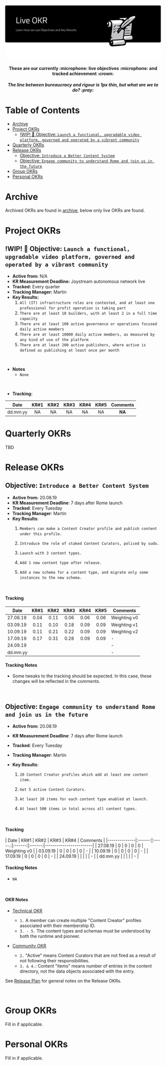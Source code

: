 <p align="center"><img src="img/live-okr.svg"></p>

<div align="center">
  <h4>These are our currently :microphone: live objectives :microphone: and tracked achievement :crown: </h4>
</div>
<div align="center">
  <h5>The line between bureaucracy and rigour is 1px thin, but what are we to do? :pray:</h5>
</div>

Table of Contents
=================

<!-- TOC START min:1 max:3 link:true asterisk:false update:true -->
- [Archive](#archive)
- [Project OKRs](#project-okrs)
  - [!WIP! :construction_worker: Objective: `Launch a functional, upgradable video platform, governed and operated by a vibrant community`](#wip-construction_worker-objective-launch-a-functional-upgradable-video-platform-governed-and-operated-by-a-vibrant-community)
- [Quarterly OKRs](#quarterly-okrs)
- [Release OKRs](#release-okrs)
  - [Objective: `Introduce a Better Content System`](#objective-introduce-a-better-content-system)
  - [Objective: `Engage community to understand Rome and join us in the future`](#objective-engage-community-to-understand-rome-and-join-us-in-the-future)
- [Group OKRs](#group-okrs)
- [Personal OKRs](#personal-okrs)
<!-- TOC END -->

# Archive

Archived OKRs are found in [archive](OKR-archive), below only live OKRs are found.

# Project OKRs

## !WIP! :construction_worker: Objective: `Launch a functional, upgradable video platform, governed and operated by a vibrant community`
- **Active from:** N/A
- **KR Measurement Deadline:** Joystream autonomous network live
- **Tracked:** Every quarter
- **Tracking Manager:** Martin
- **Key Results:**
  1. `All (IT) infrastructure roles are contested, and at least one professional for profit operation is taking part`
  2. `There are at least 10 builders, with at least 2 in a full time capacity`
  3. `There are at least 100 active governance or operations focused daily active members`
  4. `There are at least 10000 daily active members, as measured by any kind of use of the platform`
  5. `There are at least 200 active publishers, where active is defined as publishing at least once per month`
<br />

- **Notes**
  * `None`
<br />

- **Tracking:**

|     Date     |  KR#1  |  KR#2  |  KR#3  |  KR#4  |  KR#5  |        Comments        |
|:------------:|:------:|:------:|:------:|:------:|:------:|:----------------------:|
| dd.mm.yy     |   NA   |   NA   |   NA   |   NA   |   NA   |         **NA**         |

# Quarterly OKRs

TBD

# Release OKRs

## Objective: `Introduce a Better Content System`
- **Active from:** 20.08.19
- **KR Measurement Deadline**: 7 days after Rome launch
- **Tracked**: Every Tuesday
- **Tracking Manager**: Martin
- **Key Results**:
  1. `Members can make a Content Creator profile and publish content under this profile.`

  2. `Introduce the role of staked Content Curators, policed by sudo.`

  3. `Launch with 3 content types.`

  4. `Add 1 new content type after release.`

  5. `Add a new schema for a content type, and migrate only some instances to the new schema.`

<br />

#### Tracking

|     Date     |  KR#1  |  KR#2  |  KR#3  |  KR#4  |  KR#5  |        Comments        |
|--------------|:------:|:------:|:------:|:------:|:------:|------------------------|
| 27.08.19     |  0.04  |  0.11  |  0.06  |  0.06  |  0.06  |     Weighting v0       |
| 03.09.19     |  0.11  |  0.10  |  0.18  |  0.09  |  0.09  |     Weighting v1       |
| 10.09.19     |  0.11  |  0.21  |  0.22  |  0.09  |  0.09  |     Weighting v2       |
| 17.09.19     |  0.17  |  0.31  |  0.28  |  0.09  |  0.09  |           -            |
| 24.09.19     |        |        |        |        |        |           -            |
| dd.mm.yy     |        |        |        |        |        |           -            |


#### Tracking Notes

* Some tweaks to the tracking should be expected. In this case, these changes will be reflected in the comments.

<br />

## Objective: `Engage community to understand Rome and join us in the future`
- **Active from:** 20.08.19
- **KR Measurement Deadline**: 7 days after Rome launch
- **Tracked**: Every Tuesday
- **Tracking Manager**: Martin
- **Key Results**:

  1. `20 Content Creator profiles which add at least one content item.`

  2. `Get 5 active Content Curators.`

  3. `At least 20 items for each content type enabled at launch.`

  4. `At least 500 items in total across all content types.`

<br />

#### Tracking

|     Date     |  KR#1  |  KR#2  |  KR#3  |  KR#4  |        Comments        |
|--------------|:------:|:-----.:|:------:|:------:|------------------------|
| 27.08.19     |   0    |   0    |   0    |   0    |      Weighting v0      |
| 03.09.19     |   0    |   0    |   0    |   0    |           -            |
| 10.09.19     |   0    |   0    |   0    |   0    |           -            |
| 17.09.19     |   0    |   0    |   0    |   0    |           -            |
| 24.09.19     |        |        |        |        |           -            |
| dd.mm.yy     |        |        |        |        |           -            |


#### Tracking Notes

* `NA`

<br />

#### OKR Notes

* [Technical OKR](#objective-introduce-a-better-content-system)
  * `1.` A member can create multiple "Content Creator" profiles associated with their membership ID.
  * `3. - 5.` The content types and schemas must be understood by both the runtime and pioneer.

* [Community OKR](#objective-engage-community-to-understand-rome-and-join-us-in-the-future)
  * `2.` "Active" means Content Curators that are not fired as a result of not following their responsibilities.
  * `3. & 4.`: Content "items" means number of entries in the content directory, not the data objects associated with the entry.

See [Release Plan](/testnets/rome/README.md#general) for general notes on the Release OKRs.

<br />

# Group OKRs

Fill in if applicable.

# Personal OKRs

<!--
## `Alex` (@siman)

Fill in if applicable.

## `Bedeho` (@bedeho)

TBD

## `Martin` (@bwhm)

TBD

## `Mokhtar` (@mnaamani)

-->

Fill in if applicable.
